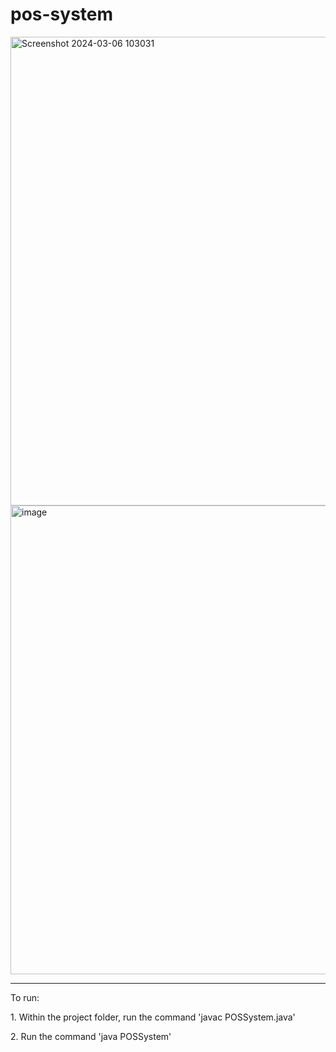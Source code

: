 # pos-system

<img width="750" alt="Screenshot 2024-03-06 103031" src="https://github.com/ErvinC256/pos-system/assets/149756489/c9631eb9-068f-4b4d-aeb7-7fa63a7d150a">
<img width="750" alt="image" src="https://github.com/ErvinC256/pos-system/assets/149756489/15c0fc2d-35af-45ea-b31e-b053e6ea6098">

<hr>
<p>To run:</p>
<p>1. Within the project folder, run the command 'javac POSSystem.java'</p>
<p>2. Run the command 'java POSSystem'</p>



